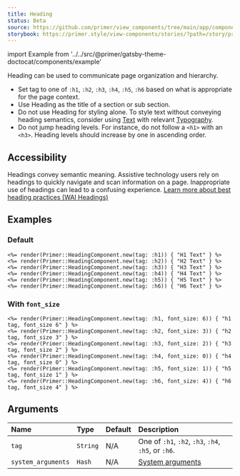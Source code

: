 ```yaml
---
title: Heading
status: Beta
source: https://github.com/primer/view_components/tree/main/app/components/primer/heading_component.rb
storybook: https://primer.style/view-components/stories/?path=/story/primer-heading-component
---
```


import Example from '../../src/@primer/gatsby-theme-doctocat/components/example'

<!-- Warning: AUTO-GENERATED file, do not edit. Add code comments to your Ruby instead <3 -->

Heading can be used to communicate page organization and hierarchy.

- Set tag to one of `:h1`, `:h2`, `:h3`, `:h4`, `:h5`, `:h6` based on what is
  appropriate for the page context.
- Use Heading as the title of a section or sub section.
- Do not use Heading for styling alone. To style text without conveying heading semantics,
  consider using [Text](/components/text) with relevant [Typography](/system-arguments#typography).
- Do not jump heading levels. For instance, do not follow a `<h1>` with an `<h3>`. Heading levels should
  increase by one in ascending order.

## Accessibility

Headings convey semantic meaning. Assistive technology users rely on headings to quickly navigate and scan information on a page.
Inappropriate use of headings can lead to a confusing experience.
[Learn more about best heading practices (WAI Headings)](https://www.w3.org/WAI/tutorials/page-structure/headings/)

## Examples

### Default

<Example src="<h1>H1 Text</h1><h2>H2 Text</h2><h3>H3 Text</h3><h4>H4 Text</h4><h5>H5 Text</h5><h6>H6 Text</h6>" />

```erb
<%= render(Primer::HeadingComponent.new(tag: :h1)) { "H1 Text" } %>
<%= render(Primer::HeadingComponent.new(tag: :h2)) { "H2 Text" } %>
<%= render(Primer::HeadingComponent.new(tag: :h3)) { "H3 Text" } %>
<%= render(Primer::HeadingComponent.new(tag: :h4)) { "H4 Text" } %>
<%= render(Primer::HeadingComponent.new(tag: :h5)) { "H5 Text" } %>
<%= render(Primer::HeadingComponent.new(tag: :h6)) { "H6 Text" } %>
```

### With `font_size`

<Example src="<h1 class='f6'>h1 tag, font_size 6</h1><h2 class='f3'>h2 tag, font_size 3</h2><h3 class='f2'>h3 tag, font_size 2</h3><h4 class='f0'>h4 tag, font_size 0</h4><h5 class='f1'>h5 tag, font_size 1</h5><h6 class='f4'>h6 tag, font_size 4</h6>" />

```erb
<%= render(Primer::HeadingComponent.new(tag: :h1, font_size: 6)) { "h1 tag, font_size 6" } %>
<%= render(Primer::HeadingComponent.new(tag: :h2, font_size: 3)) { "h2 tag, font_size 3" } %>
<%= render(Primer::HeadingComponent.new(tag: :h3, font_size: 2)) { "h3 tag, font_size 2" } %>
<%= render(Primer::HeadingComponent.new(tag: :h4, font_size: 0)) { "h4 tag, font_size 0" } %>
<%= render(Primer::HeadingComponent.new(tag: :h5, font_size: 1)) { "h5 tag, font_size 1" } %>
<%= render(Primer::HeadingComponent.new(tag: :h6, font_size: 4)) { "h6 tag, font_size 4" } %>
```

## Arguments

| Name | Type | Default | Description |
| :- | :- | :- | :- |
| `tag` | `String` | N/A | One of `:h1`, `:h2`, `:h3`, `:h4`, `:h5`, or `:h6`. |
| `system_arguments` | `Hash` | N/A | [System arguments](/system-arguments) |
